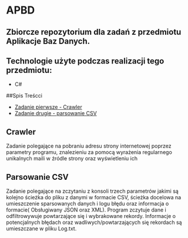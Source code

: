 # APBD
## Zbiorcze repozytorium dla zadań z przedmiotu Aplikacje Baz Danych.

## Technologie użyte podczas realizacji tego przedmiotu:
* C#

##Spis Treścci
* [Zadanie pierwsze - Crawler](#crawler)
* [Zadanie drugie - parsowanie CSV](#parsowanie-csv)

## Crawler
Zadanie polegające na pobraniu adresu strony internetowej poprzez parametry programu, znalezieniu za pomocą wyrażenia regularnego unikalnych maili w źródle strony oraz wyświetleniu ich

## Parsowanie CSV
Zadanie polegające na zczytaniu z konsoli trzech parametrów jakimi są kolejno ścieżka do pliku z danymi w formacie CSV, ścieżka docelowa na umieszczenie sparsowanych danych i logu błędu oraz informacja o formacie( Obsługiwany JSON oraz XML). Program zczytuje dane i odfiltrowywuje powtarzające się i wybrakowane rekordy. Informacje o potencjalnych błędach oraz wadliwych/powtarzających się rekordach są umieszczane w pliku Log.txt.